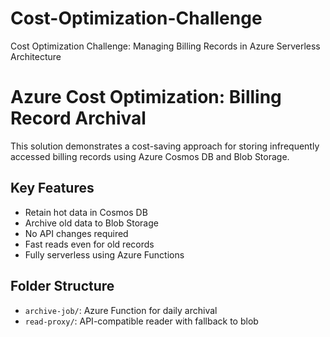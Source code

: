 # Cost-Optimization-Challenge
Cost Optimization Challenge: Managing Billing Records in Azure Serverless Architecture
# Azure Cost Optimization: Billing Record Archival

This solution demonstrates a cost-saving approach for storing infrequently accessed billing records using Azure Cosmos DB and Blob Storage.

## Key Features
- Retain hot data in Cosmos DB
- Archive old data to Blob Storage
- No API changes required
- Fast reads even for old records
- Fully serverless using Azure Functions

## Folder Structure
- `archive-job/`: Azure Function for daily archival
- `read-proxy/`: API-compatible reader with fallback to blob
